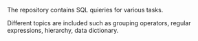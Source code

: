 The repository contains SQL quieries for various tasks.

Different topics are included such as grouping operators, regular expressions, hierarchy, data dictionary.
